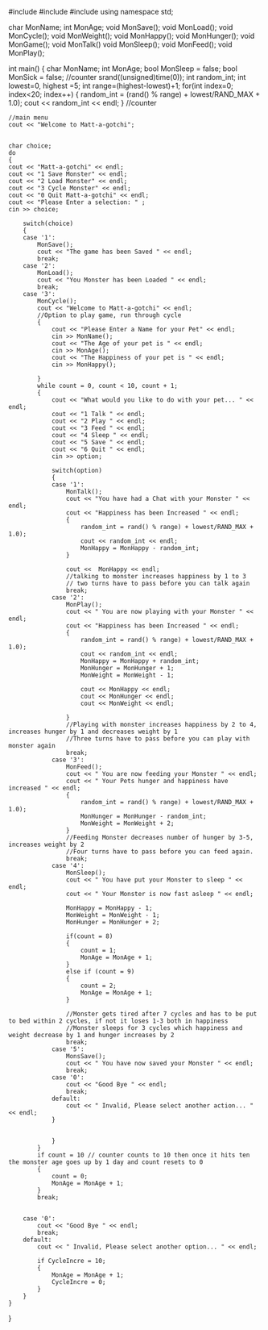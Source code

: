 #include <iostream>
#include <string>
#include <cstdlib>
using namespace std;


char MonName;
int MonAge;
void MonSave();
void MonLoad();
void MonCycle();
void MonWeight();
void MonHappy();
void MonHunger();
void MonGame();
void MonTalk()
void MonSleep();
void MonFeed();
void MonPlay();



int main()
{
char MonName;
int MonAge;
bool MonSleep = false;
bool MonSick = false; 
	//counter
	srand((unsigned)time(0));
	int random_int;
	int lowest=0, highest =5;
	int range=(highest-lowest)+1;
	for(int index=0; index<20; index++)
	{
		random_int = (rand() % range) + lowest/RAND_MAX + 1.0);
		cout << random_int << endl;
	}
	//counter

	//main menu
	cout << "Welcome to Matt-a-gotchi";
	

	char choice;
	do
	{
	cout << "Matt-a-gotchi" << endl;
	cout << "1 Save Monster" << endl;
	cout << "2 Load Monster" << endl;
	cout << "3 Cycle Monster" << endl;
	cout << "0 Quit Matt-a-gotchi" << endl;
	cout << "Please Enter a selection: " ;
	cin >> choice;

		switch(choice)
		{
		case '1':
			MonSave();
			cout << "The game has been Saved " << endl;
			break;
		case '2':
			MonLoad();
			cout << "You Monster has been Loaded " << endl;
			break;
		case '3':
			MonCycle();
			cout << "Welcome to Matt-a-gotchi" << endl;
			//Option to play game, run through cycle 
			{
				cout << "Please Enter a Name for your Pet" << endl;
				cin >> MonName();
				cout << "The Age of your pet is " << endl;
				cin >> MonAge();
				cout << "The Happiness of your pet is " << endl;
				cin >> MonHappy();

			}
			while count = 0, count < 10, count + 1;
			{
				cout << "What would you like to do with your pet... " << endl;
				cout << "1 Talk " << endl;
				cout << "2 Play " << endl;
				cout << "3 Feed " << endl;
	 			cout << "4 Sleep " << endl;
 				cout << "5 Save " << endl;
				cout << "6 Quit " << endl;
				cin >> option;

				switch(option)
				{
				case '1':
					MonTalk();
					cout << "You have had a Chat with your Monster " << endl;
					cout << "Happiness has been Increased " << endl;
					{
						random_int = rand() % range) + lowest/RAND_MAX + 1.0);
						cout << random_int << endl;
						MonHappy = MonHappy - random_int;
					}

					cout <<  MonHappy << endl;
					//talking to monster increases happiness by 1 to 3
					// two turns have to pass before you can talk again
					break;
				case '2':
					MonPlay();
					cout << " You are now playing with your Monster " <<  endl;
					cout << "Happiness has been Increased " << endl;
					{
						random_int = rand() % range) + lowest/RAND_MAX + 1.0);
						cout << random_int << endl;
						MonHappy = MonHappy + random_int;
						MonHunger = MonHunger + 1;
						MonWeight = MonWeight - 1;

						cout << MonHappy << endl;
						cout << MonHunger << endl;
						cout << MonWeight << endl;

					}
					//Playing with monster increases happiness by 2 to 4, increases hunger by 1 and decreases weight by 1
					//Three turns have to pass before you can play with monster again
					break;
				case '3':
					MonFeed();
					cout << " You are now feeding your Monster " << endl;
					cout << " Your Pets hunger and happiness have increased " << endl;
					{
						random_int = rand() % range) + lowest/RAND_MAX + 1.0);
						MonHunger = MonHunger - random_int;
						MonWeight = MonWeight + 2;
					}
					//Feeding Monster decreases number of hunger by 3-5, increases weight by 2
					//Four turns have to pass before you can feed again.
					break;
				case '4':
					MonSleep();
					cout << " You have put your Monster to sleep " << endl;
					cout << " Your Monster is now fast asleep " << endl;
					
					MonHappy = MonHappy - 1;
					MonWeight = MonWeight - 1;
					MonHunger = MonHunger + 2;
					
					if(count = 8)
					{
						count = 1;
						MonAge = MonAge + 1;
					}
					else if (count = 9)
					{
						count = 2;
						MonAge = MonAge + 1;
					}
				
					//Monster gets tired after 7 cycles and has to be put to bed within 2 cycles, if not it loses 1-3 both in happiness
					//Monster sleeps for 3 cycles which happiness and weight decrease by 1 and hunger increases by 2
					break;
				case '5': 
					MonsSave();
					cout << " You have now saved your Monster " << endl;
					break;
				case '0':
					cout << "Good Bye " << endl;
					break;
				default: 
					cout << " Invalid, Please select another action... " << endl;
				}	


				}
			}
			if count = 10 // counter counts to 10 then once it hits ten the monster age goes up by 1 day and count resets to 0
			{
				count = 0;
				MonAge = MonAge + 1;
			}
			break;


		case '0':
			cout << "Good Bye " << endl;
			break;
		default:
			cout << " Invalid, Please select another option... " << endl;

			if CycleIncre = 10;
			{
				MonAge = MonAge + 1;
				CycleIncre = 0;
			}
		}
	}

}

	

	




